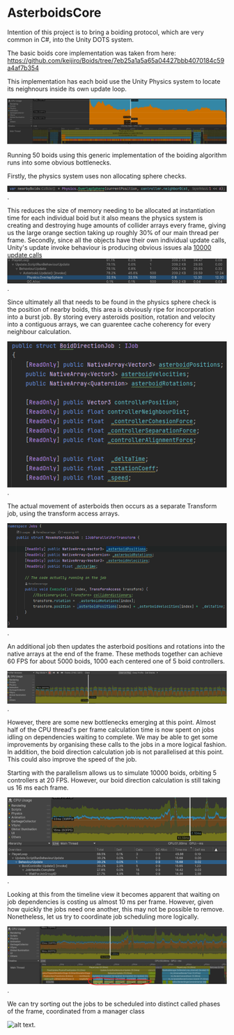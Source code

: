 # AsterboidsCore

Intention of this project is to bring a boiding protocol, which are very common in C#, into the Unity DOTS system. 

The basic boids core implementation was taken from here: https://github.com/keijiro/Boids/tree/7eb25a1a5a65a04427bbb4070184c59a4af7b354

This implementation has each boid use the Unity Physics system to locate its neighnours inside its own update loop. 

![alt text](https://github.com/Kyle-Sinclair/AsterboidsCore/blob/main/Assets/Screenshots/200%20Boids%20at%20low%20framerate.PNG?raw=true?)

Running 50 boids using this generic implementation of the boiding algorithm runs into some obvious bottlenecks.

Firstly, the physics system uses non allocating sphere checks. 

![alt text](https://github.com/Kyle-Sinclair/AsterboidsCore/blob/main/Assets/Screenshots/Non-alloc%20Physics%20check.png).

This reduces the size of memory needing to be allocated at instantiation time for each individual boid but it also means
the physics system is creating and destroying huge amounts of collider arrays every frame, giving us the large orange section taking up 
roughly 30% of our main thread per frame. Secondly, since all the objects have their own individual update calls, Unity's update invoke behaviour is producing 
obvious issues ala [10000 update calls](https://blog.unity.com/engine-platform/10000-update-calls)
![alt text](https://github.com/Kyle-Sinclair/AsterboidsCore/blob/main/Assets/Screenshots/Profiler-PhysicsAllocUpdateCost.png).

Since ultimately all that needs to be found in the physics sphere check is the position of nearby boids, this area is obviously ripe for
incorporation into a burst job. By storing every asteroids position, rotation and velocity into a contiguous arrays, we can guarentee cache coherency
for every neighbour calculation. 

![alt text](https://github.com/Kyle-Sinclair/AsterboidsCore/blob/main/Assets/Screenshots/BoidDirectionJob%20-%20pre%20parallel.png?raw=true).

The actual movement of asterboids then occurs as a separate Transform job, using the transform access arrays. 

![alt text](https://github.com/Kyle-Sinclair/AsterboidsCore/blob/main/Assets/Screenshots/MoveAsterboidJob.png?raw=true).

An additional job then updates the asterboid positions and rotations into the native arrays at the end of the frame.
These methods together can achieve 60 FPS for about 5000 boids, 1000 each centered one of 5 boid controllers. 

![alt text](https://github.com/Kyle-Sinclair/AsterboidsCore/blob/main/Assets/Screenshots/5000%20blobs%2060%20FPS.png).

However, there are some new bottlenecks emerging at this point. Almost half of the CPU thread's per frame calculation time is now
spent on jobs idling on dependencies waiting to complete. We may be able to get some improvements by organising these calls to the jobs in a more logical fashion. 
In addition, the boid direction calculation job is not parallelised at this point. This could also improve the speed of the job. 

Starting with the parallelism allows us to simulate 10000 boids, orbiting 5 controllers at 20 FPS. However, our boid direction calculation is still taking us 
16 ms each frame. 

![alt text](https://github.com/Kyle-Sinclair/AsterboidsCore/blob/main/Assets/Screenshots/10000%20boids%20at%2020%20FPS.png).

Looking at this from the timeline view it becomes apparent that waiting on job dependencies is costing us almost 10 ms per frame. However, given how
quickly the jobs need one another, this may not be possible to remove. Nonetheless, let us try to coordinate job scheduling more logically. 

![alt text](https://github.com/Kyle-Sinclair/AsterboidsCore/blob/main/Assets/Screenshots/10000%20boids%20timeline%20view.png).

We can try sorting out the jobs to be scheduled into distinct called phases of the frame, coordinated from a manager class


![alt text]([https://github.com/Kyle-Sinclair/AsterboidsCore/blob/main/Assets/Screenshots/10000%20boids%20timeline%20view.png](https://github.com/Kyle-Sinclair/AsterboidsCore/blob/main/Assets/Screenshots/Logical%20boids.png)).


